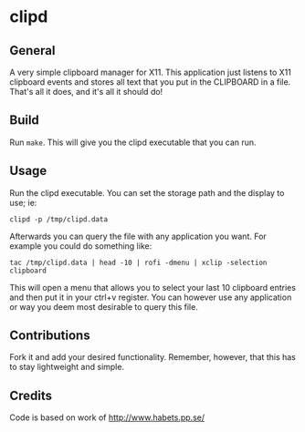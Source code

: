 # clipd

## General

A very simple clipboard manager for X11. This application just listens to X11 clipboard events and stores all text that you put in the CLIPBOARD in a file. That's all it does, and it's all it should do!

## Build

Run `make`. This will give you the clipd executable that you can run.

## Usage

Run the clipd executable. You can set the storage path and the display to use; ie:

`clipd -p /tmp/clipd.data`

Afterwards you can query the file with any application you want. For example you could do something like: 

`tac /tmp/clipd.data | head -10 | rofi -dmenu | xclip -selection clipboard`

This will open a menu that allows you to select your last 10 clipboard entries and then put it in your ctrl+v register. 
You can however use any application or way you deem most desirable to query this file.

## Contributions

Fork it and add your desired functionality. Remember, however, that this has to stay lightweight and simple.

## Credits

Code is based on work of http://www.habets.pp.se/
